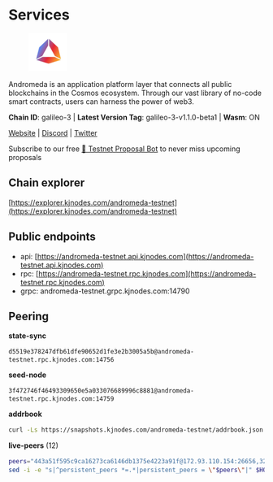 # Services

<figure><img src="https://raw.githubusercontent.com/kj89/cosmos-images/main/logos/andromeda.png" alt=""><figcaption></figcaption></figure>

Andromeda is an application platform layer that connects all  public blockchains in the Cosmos ecosystem. Through our vast  library of no-code smart contracts, users can harness the power of web3.

**Chain ID**: galileo-3 | **Latest Version Tag**: galileo-3-v1.1.0-beta1 | **Wasm**: ON

[Website](https://www.andromedaprotocol.io) | [Discord](https://discord.gg/wzM3kSN3sE) | [Twitter](https://twitter.com/andromedaprot)



Subscribe to our free [🤖 Testnet Proposal Bot](https://t.me/kjnodes_testnet_proposal_bot) to never miss upcoming proposals


## Chain explorer
[https://explorer.kjnodes.com/andromeda-testnet](https://explorer.kjnodes.com/andromeda-testnet)

## Public endpoints

* api: [https://andromeda-testnet.api.kjnodes.com](https://andromeda-testnet.api.kjnodes.com)
* rpc: [https://andromeda-testnet.rpc.kjnodes.com](https://andromeda-testnet.rpc.kjnodes.com)
* grpc: andromeda-testnet.grpc.kjnodes.com:14790

## Peering

**state-sync**

```text
d5519e378247dfb61dfe90652d1fe3e2b3005a5b@andromeda-testnet.rpc.kjnodes.com:14756
```

**seed-node**

```text
3f472746f46493309650e5a033076689996c8881@andromeda-testnet.rpc.kjnodes.com:14759
```

**addrbook**
```bash
curl -Ls https://snapshots.kjnodes.com/andromeda-testnet/addrbook.json > $HOME/.andromedad/config/addrbook.json
```

**live-peers** (12)
```bash
peers="443a51f595c9ca16273ca6146db1375e4223a91f@172.93.110.154:26656,32e94653d765d9a43eb9c7a97d752dd96b2a50d6@213.247.154.10:26656,704e605f9bd65912d8c65a58f955601c31188548@65.21.203.204:19656,a537cc2879fc79401f6834aa6483fbb1dee18ef0@137.184.44.33:20156,0a9c34419331688b0b40d50fddbee286927602cb@5.78.79.97:26656,ef30bb942109dbb6d1a13c3c32c46459689a6c15@162.55.245.219:19656,95e8225c5b8a21c1fecd411f37c75f5515de1891@185.197.251.203:26656,debdccc98a2f6ed72561d7866381003903197935@144.126.142.78:29656,385bda41dc8ce86d0dd4c99d3cf371ca8fccfeb6@135.125.189.131:20095,e61f287d51edab6f6dbe00a8b804614443ee6f82@80.85.242.117:26656,3969b8ddc6d0ed9f2deb0265e4b26e88c5cb894a@149.102.150.250:30656,d5519e378247dfb61dfe90652d1fe3e2b3005a5b@65.109.68.190:14756"
sed -i -e "s|^persistent_peers *=.*|persistent_peers = \"$peers\"|" $HOME/.andromedad/config/config.toml
```
